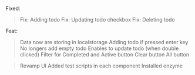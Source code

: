 Fixed:
> Fix: Adding todo
> Fix: Updating todo checkbox
> Fix: Deleting todo

Feat:
> Data now are storing in localstorage
> Adding todo if pressed enter key
> No longers add empty todo
> Enables to update todo (when double clicked)
> Filter for Completed and Active button
> Clear button
> All button

> Revamp UI 
> Added test scripts in each component
> Installed enzyme

